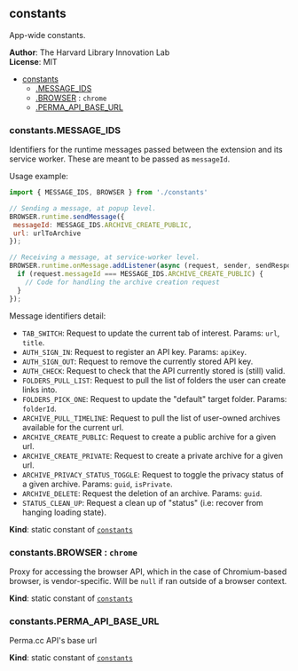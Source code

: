<a name="module_constants"></a>

## constants
App-wide constants.

**Author**: The Harvard Library Innovation Lab  
**License**: MIT  

* [constants](#module_constants)
    * [.MESSAGE_IDS](#module_constants.MESSAGE_IDS)
    * [.BROWSER](#module_constants.BROWSER) : <code>chrome</code>
    * [.PERMA_API_BASE_URL](#module_constants.PERMA_API_BASE_URL)

<a name="module_constants.MESSAGE_IDS"></a>

### constants.MESSAGE\_IDS
Identifiers for the runtime messages passed between the extension and its service worker. 
These are meant to be passed as `messageId`.

Usage example:
```javascript
import { MESSAGE_IDS, BROWSER } from './constants'

// Sending a message, at popup level.
BROWSER.runtime.sendMessage({
 messageId: MESSAGE_IDS.ARCHIVE_CREATE_PUBLIC,
 url: urlToArchive
});

// Receiving a message, at service-worker level.
BROWSER.runtime.onMessage.addListener(async (request, sender, sendResponse) => {
  if (request.messageId === MESSAGE_IDS.ARCHIVE_CREATE_PUBLIC) {
    // Code for handling the archive creation request
  }
});
```

Message identifiers detail:
- `TAB_SWITCH`: Request to update the current tab of interest. Params: `url`, `title`.
- `AUTH_SIGN_IN`: Request to register an API key. Params: `apiKey`.
- `AUTH_SIGN_OUT`: Request to remove the currently stored API key.
- `AUTH_CHECK`: Request to check that the API currently stored is (still) valid.
- `FOLDERS_PULL_LIST`: Request to pull the list of folders the user can create links into.
- `FOLDERS_PICK_ONE`: Request to update the "default" target folder. Params: `folderId`.
- `ARCHIVE_PULL_TIMELINE`: Request to pull the list of user-owned archives available for the current url.
- `ARCHIVE_CREATE_PUBLIC`: Request to create a public archive for a given url.
- `ARCHIVE_CREATE_PRIVATE`: Request to create a private archive for a given url.
- `ARCHIVE_PRIVACY_STATUS_TOGGLE`: Request to toggle the privacy status of a given archive. Params: `guid`, `isPrivate`.
- `ARCHIVE_DELETE`: Request the deletion of an archive. Params: `guid`.
- `STATUS_CLEAN_UP`: Request a clean up of "status" (i.e: recover from hanging loading state).

**Kind**: static constant of [<code>constants</code>](#module_constants)  
<a name="module_constants.BROWSER"></a>

### constants.BROWSER : <code>chrome</code>
Proxy for accessing the browser API, which in the case of Chromium-based browser, is vendor-specific.
Will be `null` if ran outside of a browser context.

**Kind**: static constant of [<code>constants</code>](#module_constants)  
<a name="module_constants.PERMA_API_BASE_URL"></a>

### constants.PERMA\_API\_BASE\_URL
Perma.cc API's base url

**Kind**: static constant of [<code>constants</code>](#module_constants)  
